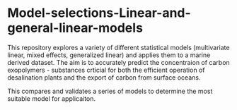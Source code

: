 # Model-selections-Linear-and-general-linear-models

This repository explores a variety of different statistical models (multivariate linear, mixed effects, generalized linear) and applies them to a marine derived dataset. The aim is to accurately predict the concentraion of carbon exopolymers - substances crticial for both the efficient operation of desalination plants and the export of carbon from surface oceans. 

This compares and validates a series of models to determine the most suitable model for applicaiton.

